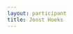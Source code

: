 ```yaml
---
layout: participant
title: Joost Hoeks
---
```

<div id="projects"></div>

<script type="text/javascript">
var xmlhttp = new XMLHttpRequest();
var url = 'https://api.github.com/users/joosthoeks/repos?type=owner&sort=updated&direction=desc'

xmlhttp.onreadystatechange = function() {
    if (this.readyState == 4 && this.status == 200) {
        var myArr = JSON.parse(this.responseText);
        myFunction(myArr);
    }
};
xmlhttp.open('GET', url, true);
xmlhttp.send();

function myFunction(arr) {
    var out = '<div class="table-responsive">';
    out += '<table class="table table-striped table-bordered table-hover">';
    out += '<caption>My projects:</caption>';
    out += '<thead>';
    out += '<tr><th scope="col">#</th><th scope="col">Url:</th><th scope="col">Updated at:</th><th scope="col">Language:</th><th scope="col">Stars:</th><th scope="col">Forks:</th></tr>';
    out += '</thead>';
    out += '<tbody>';
    var i;
    for(i = 0; i < arr.length; i++) {
        out += '<tr><th scope="row">' + (i + 1) + '</th><td><a href="' + arr[i].html_url + '" onclick="window.open(this.href); return false;">' + arr[i].name + '</a></td><td>' + arr[i].updated_at +'</td><td>' + arr[i].language + '</td><td>' + arr[i].stargazers_count + '</td><td>' + arr[i].forks_count + '</td></tr>';
    }
    out += '</tbody>';
    out += '</table>';
    out += '</div>';
    document.getElementById('projects').innerHTML = out;
}
</script>

